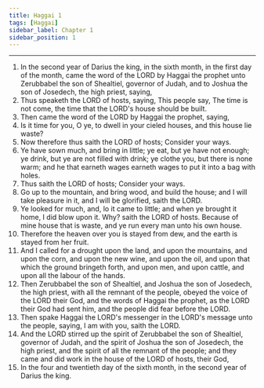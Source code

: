 ```yaml
---
title: Haggai 1
tags: [Haggai]
sidebar_label: Chapter 1
sidebar_position: 1
---
```


---
1. In the second year of Darius the king, in the sixth month, in the first day of the month, came the word of the LORD by Haggai the prophet unto Zerubbabel the son of Shealtiel, governor of Judah, and to Joshua the son of Josedech, the high priest, saying,
2. Thus speaketh the LORD of hosts, saying, This people say, The time is not come, the time that the LORD's house should be built.
3. Then came the word of the LORD by Haggai the prophet, saying,
4. Is it time for you, O ye, to dwell in your cieled houses, and this house lie waste?
5. Now therefore thus saith the LORD of hosts; Consider your ways.
6. Ye have sown much, and bring in little; ye eat, but ye have not enough; ye drink, but ye are not filled with drink; ye clothe you, but there is none warm; and he that earneth wages earneth wages to put it into a bag with holes.
7. Thus saith the LORD of hosts; Consider your ways.
8. Go up to the mountain, and bring wood, and build the house; and I will take pleasure in it, and I will be glorified, saith the LORD.
9. Ye looked for much, and, lo it came to little; and when ye brought it home, I did blow upon it. Why? saith the LORD of hosts. Because of mine house that is waste, and ye run every man unto his own house.
10. Therefore the heaven over you is stayed from dew, and the earth is stayed from her fruit.
11. And I called for a drought upon the land, and upon the mountains, and upon the corn, and upon the new wine, and upon the oil, and upon that which the ground bringeth forth, and upon men, and upon cattle, and upon all the labour of the hands.
12. Then Zerubbabel the son of Shealtiel, and Joshua the son of Josedech, the high priest, with all the remnant of the people, obeyed the voice of the LORD their God, and the words of Haggai the prophet, as the LORD their God had sent him, and the people did fear before the LORD.
13. Then spake Haggai the LORD's messenger in the LORD's message unto the people, saying, I am with you, saith the LORD.
14. And the LORD stirred up the spirit of Zerubbabel the son of Shealtiel, governor of Judah, and the spirit of Joshua the son of Josedech, the high priest, and the spirit of all the remnant of the people; and they came and did work in the house of the LORD of hosts, their God,
15. In the four and twentieth day of the sixth month, in the second year of Darius the king.